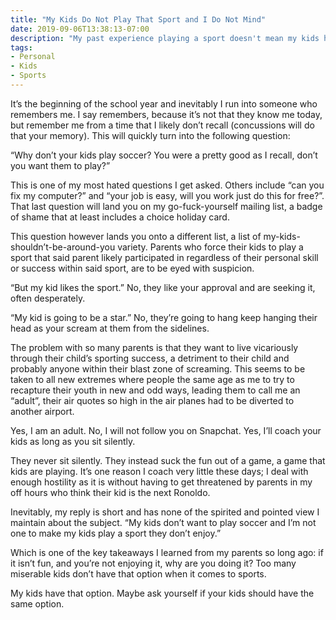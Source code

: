 ```yaml
---
title: "My Kids Do Not Play That Sport and I Do Not Mind"
date: 2019-09-06T13:38:13-07:00
description: "My past experience playing a sport doesn't mean my kids have to follow suit, but you always as so now you get a think piece."
tags:
- Personal
- Kids
- Sports
---
```


It’s the beginning of the school year and inevitably I run into someone who remembers me. I say remembers, because it’s not that they know me today, but remember me from a time that I likely don’t recall (concussions will do that your memory). This will quickly turn into the following question:

“Why don’t your kids play soccer? You were a pretty good as I recall, don’t you want them to play?”

This is one of my most hated questions I get asked. Others include “can you fix my computer?” and “your job is easy, will you work just do this for free?”. That last question will land you on my go-fuck-yourself mailing list, a badge of shame that at least includes a choice holiday card.

This question however lands you onto a different list, a list of my-kids-shouldn’t-be-around-you variety. Parents who force their kids to play a sport that said parent likely participated in regardless of their personal skill or success within said sport, are to be eyed with suspicion.

“But my kid likes the sport.” No, they like your approval and are seeking it, often desperately.

“My kid is going to be a star.” No, they’re going to hang keep hanging their head as your scream at them from the sidelines.

The problem with so many parents is that they want to live vicariously through their child’s sporting success, a detriment to their child and probably anyone within their blast zone of screaming. This seems to be taken to all new extremes where people the same age as me to try to recapture their youth in new and odd ways, leading them to call me an “adult”, their air quotes so high in the air planes had to be diverted to another airport.

Yes, I am an adult. No, I will not follow you on Snapchat. Yes, I’ll coach your kids as long as you sit silently.

They never sit silently. They instead suck the fun out of a game, a game that kids are playing. It’s one reason I coach very little these days; I deal with enough hostility as it is without having to get threatened by parents in my off hours who think their kid is the next Ronoldo.

Inevitably, my reply is short and has none of the spirited and pointed view I maintain about the subject. “My kids don’t want to play soccer and I’m not one to make my kids play a sport they don’t enjoy.”

Which is one of the key takeaways I learned from my parents so long ago: if it isn’t fun, and you’re not enjoying it, why are you doing it? Too many miserable kids don’t have that option when it comes to sports.

My kids have that option. Maybe ask yourself if your kids should have the same option.
